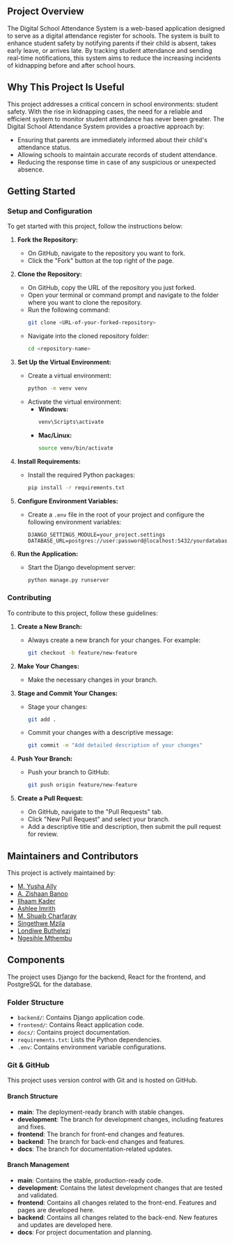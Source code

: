 ## Project Overview
The Digital School Attendance System is a web-based application designed to serve as a digital attendance register for schools. The system is built to enhance student safety by notifying parents if their child is absent, takes early leave, or arrives late. By tracking student attendance and sending real-time notifications, this system aims to reduce the increasing incidents of kidnapping before and after school hours.

## Why This Project Is Useful
This project addresses a critical concern in school environments: student safety. With the rise in kidnapping cases, the need for a reliable and efficient system to monitor student attendance has never been greater. The Digital School Attendance System provides a proactive approach by:
- Ensuring that parents are immediately informed about their child's attendance status.
- Allowing schools to maintain accurate records of student attendance.
- Reducing the response time in case of any suspicious or unexpected absence.

## Getting Started

### Setup and Configuration

To get started with this project, follow the instructions below:

1. **Fork the Repository:**
   - On GitHub, navigate to the repository you want to fork.
   - Click the "Fork" button at the top right of the page.

2. **Clone the Repository:**
   - On GitHub, copy the URL of the repository you just forked.
   - Open your terminal or command prompt and navigate to the folder where you want to clone the repository.
   - Run the following command:
     ```bash
     git clone <URL-of-your-forked-repository>
     ```
   - Navigate into the cloned repository folder:
     ```bash
     cd <repository-name>
     ```

3. **Set Up the Virtual Environment:**
   - Create a virtual environment:
     ```bash
     python -m venv venv
     ```
   - Activate the virtual environment:
     - **Windows:**
       ```bash
       venv\Scripts\activate
       ```
     - **Mac/Linux:**
       ```bash
       source venv/bin/activate
       ```

4. **Install Requirements:**
   - Install the required Python packages:
     ```bash
     pip install -r requirements.txt
     ```

5. **Configure Environment Variables:**
   - Create a `.env` file in the root of your project and configure the following environment variables:
     ```env
     DJANGO_SETTINGS_MODULE=your_project.settings
     DATABASE_URL=postgres://user:password@localhost:5432/yourdatabase
     ```

6. **Run the Application:**
   - Start the Django development server:
     ```bash
     python manage.py runserver
     ```

### Contributing

To contribute to this project, follow these guidelines:

1. **Create a New Branch:**
   - Always create a new branch for your changes. For example:
     ```bash
     git checkout -b feature/new-feature
     ```

2. **Make Your Changes:**
   - Make the necessary changes in your branch.

3. **Stage and Commit Your Changes:**
   - Stage your changes:
     ```bash
     git add .
     ```
   - Commit your changes with a descriptive message:
     ```bash
     git commit -m "Add detailed description of your changes"
     ```

4. **Push Your Branch:**
   - Push your branch to GitHub:
     ```bash
     git push origin feature/new-feature
     ```

5. **Create a Pull Request:**
   - On GitHub, navigate to the "Pull Requests" tab.
   - Click "New Pull Request" and select your branch.
   - Add a descriptive title and description, then submit the pull request for review.

## Maintainers and Contributors
This project is actively maintained by:

- [M. Yusha Ally](link-to-profile)
- [A. Zishaan Banoo](https://github.com/azb5499)
- [Ilhaam Kader](https://github.com/ilhaamkader)
- [Ashlee Imrith](https://github.com/Ashlee001)
- [M. Shuaib Charfaray](https://github.com/)
- [Singethwe Mzila](https://github.com/)
- [Londiwe Buthelezi](https://github.com/)
- [Ngesihle Mthembu](https://github.com/)

## Components

The project uses Django for the backend, React for the frontend, and PostgreSQL for the database. 

### Folder Structure

- `backend/`: Contains Django application code.
- `frontend/`: Contains React application code.
- `docs/`: Contains project documentation.
- `requirements.txt`: Lists the Python dependencies.
- `.env`: Contains environment variable configurations.

### Git & GitHub

This project uses version control with Git and is hosted on GitHub. 

#### Branch Structure

- **main**: The deployment-ready branch with stable changes.
- **development**: The branch for development changes, including features and fixes.
- **frontend**: The branch for front-end changes and features.
- **backend**: The branch for back-end changes and features.
- **docs**: The branch for documentation-related updates.

#### Branch Management

- **main**: Contains the stable, production-ready code.
- **development**: Contains the latest development changes that are tested and validated.
- **frontend**: Contains all changes related to the front-end. Features and pages are developed here.
- **backend**: Contains all changes related to the back-end. New features and updates are developed here.
- **docs**: For project documentation and planning.

